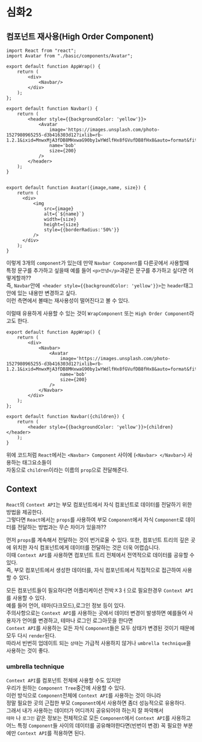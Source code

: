 # 심화2
## 컴포넌트 재사용(High Order Component)
```
import React from "react";
import Avatar from "./basic/components/Avatar";

export default function AppWrap() {
    return (
        <div>
            <Navbar/>
        </div>
    );
};
```
```
export default function Navbar() {
    return (
        <header style={{backgroundColor: 'yellow'}}>
            <Avatar
                image='https://images.unsplash.com/photo-1527980965255-d3b416303d12?ixlib=rb-1.2.1&ixid=MnwxMjA3fDB8MHxwaG90by1wYWdlfHx8fGVufDB8fHx8&auto=format&fit=crop&w=1180&q=80'
                name='bob'
                size={200}
            />
        </header>
    );
}
```
```

export default function Avatar({image,name, size}) {
    return (
      <div>
          <img
              src={image}
              alt={`${name}`}
              width={size}
              height={size}
              style={{borderRadius:'50%'}}
          />
      </div>
    );
}
```
이렇게 3개의 `component`가 있는데 만약 `Navbar Component`를 다른곳에서 사용할때  
특정 문구를 추가하고 싶을때 예를 들어 `<p>안녕</p>`과같은 문구를 추가하고 싶다면 어떻게할까??  
즉, `Navbar`안에` <header style={{backgroundColor: 'yellow'}}>`는 `header`태그 안에 있는 내용만 변경하고 싶다.  
이런 측면에서 볼때는 재사용성이 떨어진다고 볼 수 있다.

이럴때 유용하게 사용할 수 있는 것이 `WrapComponent` 또는 `High Order Component`라고도 한다.
```
export default function AppWrap() {
    return (
        <div>
            <Navbar>
                <Avatar
                    image='https://images.unsplash.com/photo-1527980965255-d3b416303d12?ixlib=rb-1.2.1&ixid=MnwxMjA3fDB8MHxwaG90by1wYWdlfHx8fGVufDB8fHx8&auto=format&fit=crop&w=1180&q=80'
                    name='bob'
                    size={200}
                />
            </Navbar>
        </div>
    );
};

```
```
export default function Navbar({children}) {
    return (
        <header style={{backgroundColor: 'yellow'}}>{children}</header>
    );
}
```

위에 코드처럼 `React`에서는 `<Navbar> Component` 사이에 (`<Navbar> </Navbar>`) 사용하는 태그요소들이  
자동으로 `children`이라는 이름의 `prop`으로 전달해준다.  
  
## Context
`React`의 `Context API`는 부모 컴포넌트에서 자식 컴포넌트로 데이터를 전달하기 위한 방법을 제공한다.  
그렇다면 `React`에서는 `props`를 사용하여 부모 `Component`에서 자식 `Component`로 데이터를 전달하는 방법과는 무슨 차이가 있을까??  
  
먼저 `props`를 계속해서 전달하는 것이 번거로울 수 있다. 또한, 컴포넌트 트리의 깊은 곳에 위치한 자식 컴포넌트에게 데이터를 전달하는 것은 더욱 어렵습니다.  
이때 `Context API`를 사용하면 컴포넌트 트리 전체에서 전역적으로 데이터를 공유할 수 있다.  
즉, 부모 컴포넌트에서 생성한 데이터를, 자식 컴포넌트에서 직접적으로 접근하여 사용할 수 있다.  
  
모든 컴포넌트들이 필요하다면 어플리케이션 전박ㅈ3ㅓ으로 필요한경우 `Context API`를 사용할 수 있다.  
예를 들어 언어, 테마(다크모드),로그인 정보 등이 있다.  
주의사항으로는 `Context API`를 사용하는 곳에서 데이터 변경이 발생하면 예를들어 사용자가 언어를 변경하고, 테마나 로그인 로그아웃을 한다면  
`Context API`를 사용하는 모든 자식 `Component`들은 모두 상태가 변경된 것이기 때문에 모두 다시 `render`된다.   
따라서 빈번히 업데이트 되는 `상태`는 가급적 사용하지 않거나 `umbrella technique`을 사용하는 것이 좋다.
   
### umbrella technique
`Context API`를 컴포넌트 전체에 사용할 수도 있지만  
우리가 원하는 `Component Tree`중간에 사용할 수 있다.  
이런 방식으로 `Component`전체에 `Context API`를 사용하는 것이 아니라  
정말 필요한 곳의 근접한 부모 `Component`에서 사용하면 좀더 성능적으로 유용하다.  
그래서 내가 사용하는 데이터가 어디까지 공유되어야 하는지 잘 파악해서  
`테마` 나 `로그인` 같은 정보는 전체적으로 모든 `Component`에서 `Context API`를 사용하고  
어느 특정 `Component`들 사이의 데이터를 공유해야한다면(빈번이 변경) 꼭 필요한 부분에만 `Context API`를 적용하면 된다.  


